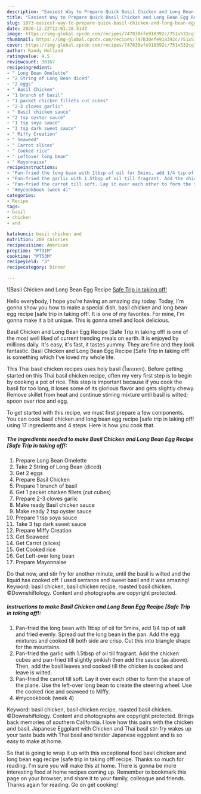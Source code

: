 ```yaml
---
description: "Easiest Way to Prepare Quick Basil Chicken and Long Bean Egg Recipe [Safe Trip in taking off!"
title: "Easiest Way to Prepare Quick Basil Chicken and Long Bean Egg Recipe [Safe Trip in taking off!"
slug: 1073-easiest-way-to-prepare-quick-basil-chicken-and-long-bean-egg-recipe-safe-trip-in-taking-off
date: 2020-12-22T12:01:28.514Z
image: https://img-global.cpcdn.com/recipes/747830efe918392c/751x532cq70/basil-chicken-and-long-bean-egg-recipe-safe-trip-in-taking-off-recipe-main-photo.jpg
thumbnail: https://img-global.cpcdn.com/recipes/747830efe918392c/751x532cq70/basil-chicken-and-long-bean-egg-recipe-safe-trip-in-taking-off-recipe-main-photo.jpg
cover: https://img-global.cpcdn.com/recipes/747830efe918392c/751x532cq70/basil-chicken-and-long-bean-egg-recipe-safe-trip-in-taking-off-recipe-main-photo.jpg
author: Randy Holland
ratingvalue: 4.5
reviewcount: 30167
recipeingredient:
- " Long Bean Omelette"
- "2 String of Long Bean diced"
- "2 eggs"
- " Basil Chicken"
- "1 brunch of basil"
- "1 packet chicken fillets cut cubes"
- "2-3 cloves garlic"
- " Basil chicken sauce"
- "2 tsp oyster sauce"
- "1 tsp soya sauce"
- "3 tsp dark sweet sauce"
- " Miffy Creation"
- " Seaweed"
- " Carrot slices"
- " Cooked rice"
- " Leftover long bean"
- " Mayonnaise"
recipeinstructions:
- "Pan-fried the long bean with 1tbsp of oil for 5mins, add 1/4 tsp of salt and fried evenly. Spread out the long bean in the pan. Add the egg mixtures and cooked till both side are crisp. Cut this into triangle shape for the mountains."
- "Pan-fried the garlic with 1.5tbsp of oil till fragrant. Add the chicken cubes and pan-fried till slightly pinkish then add the sauce (as above). Then, add the basil leaves and cooked till the chicken is cooked and leave is wilted."
- "Pan-fried the carrot till soft. Lay it over each other to form the shape of the plane. Use the left-over long bean to create the steering wheel. Use the cooked rice and seaweed to Miffy."
- "#mycookbook (week 4)"
categories:
- Recipe
tags:
- basil
- chicken
- and

katakunci: basil chicken and 
nutrition: 208 calories
recipecuisine: American
preptime: "PT31M"
cooktime: "PT53M"
recipeyield: "3"
recipecategory: Dinner

---
```



![Basil Chicken and Long Bean Egg Recipe [Safe Trip in taking off!](https://img-global.cpcdn.com/recipes/747830efe918392c/751x532cq70/basil-chicken-and-long-bean-egg-recipe-safe-trip-in-taking-off-recipe-main-photo.jpg)

Hello everybody, I hope you're having an amazing day today. Today, I'm gonna show you how to make a special dish, basil chicken and long bean egg recipe [safe trip in taking off!. It is one of my favorites. For mine, I'm gonna make it a bit unique. This is gonna smell and look delicious.

Basil Chicken and Long Bean Egg Recipe [Safe Trip in taking off! is one of the most well liked of current trending meals on earth. It is enjoyed by millions daily. It's easy, it's fast, it tastes yummy. They are fine and they look fantastic. Basil Chicken and Long Bean Egg Recipe [Safe Trip in taking off! is something which I've loved my whole life.

This Thai basil chicken recipes uses holy basil (ใบกะเพรา). Before getting started on this Thai basil chicken recipe, often my very first step is to begin by cooking a pot of rice. This step is important because if you cook the basil for too long, it loses some of its glorious flavor and gets slightly chewy. Remove skillet from heat and continue stirring mixture until basil is wilted; spoon over rice and egg.


To get started with this recipe, we must first prepare a few components. You can cook basil chicken and long bean egg recipe [safe trip in taking off! using 17 ingredients and 4 steps. Here is how you cook that.

<!--inarticleads1-->

##### The ingredients needed to make Basil Chicken and Long Bean Egg Recipe [Safe Trip in taking off!:

1. Prepare  Long Bean Omelette
1. Take 2 String of Long Bean (diced)
1. Get 2 eggs
1. Prepare  Basil Chicken
1. Prepare 1 brunch of basil
1. Get 1 packet chicken fillets (cut cubes)
1. Prepare 2-3 cloves garlic
1. Make ready  Basil chicken sauce
1. Make ready 2 tsp oyster sauce
1. Prepare 1 tsp soya sauce
1. Take 3 tsp dark sweet sauce
1. Prepare  Miffy Creation
1. Get  Seaweed
1. Get  Carrot (slices)
1. Get  Cooked rice
1. Get  Left-over long bean
1. Prepare  Mayonnaise


Do that now, and stir fry for another minute, until the basil is wilted and the liquid has cooked off. I used serranos and sweet basil and it was amazing! Keyword: basil chicken, basil chicken recipe, roasted basil chicken. ©Downshiftology. Content and photographs are copyright protected. 

<!--inarticleads2-->

##### Instructions to make Basil Chicken and Long Bean Egg Recipe [Safe Trip in taking off!:

1. Pan-fried the long bean with 1tbsp of oil for 5mins, add 1/4 tsp of salt and fried evenly. Spread out the long bean in the pan. Add the egg mixtures and cooked till both side are crisp. Cut this into triangle shape for the mountains.
1. Pan-fried the garlic with 1.5tbsp of oil till fragrant. Add the chicken cubes and pan-fried till slightly pinkish then add the sauce (as above). Then, add the basil leaves and cooked till the chicken is cooked and leave is wilted.
1. Pan-fried the carrot till soft. Lay it over each other to form the shape of the plane. Use the left-over long bean to create the steering wheel. Use the cooked rice and seaweed to Miffy.
1. #mycookbook (week 4)


Keyword: basil chicken, basil chicken recipe, roasted basil chicken. ©Downshiftology. Content and photographs are copyright protected. Brings back memories of southern California. I love how this pairs with the chicken and basil. Japanese Eggplant with Chicken and Thai basil stir-fry wakes up your taste buds with Thai basil and tender Japanese eggplant and is so easy to make at home. 

So that is going to wrap it up with this exceptional food basil chicken and long bean egg recipe [safe trip in taking off! recipe. Thanks so much for reading. I'm sure you will make this at home. There is gonna be more interesting food at home recipes coming up. Remember to bookmark this page on your browser, and share it to your family, colleague and friends. Thanks again for reading. Go on get cooking!
